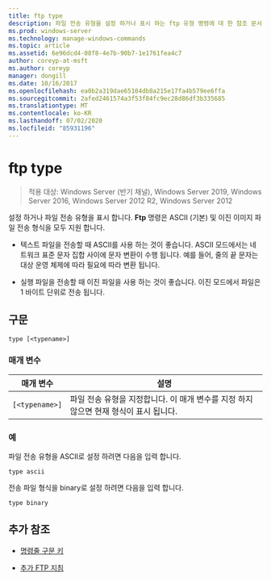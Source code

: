 ```yaml
---
title: ftp type
description: 파일 전송 유형을 설정 하거나 표시 하는 ftp 유형 명령에 대 한 참조 문서입니다.
ms.prod: windows-server
ms.technology: manage-windows-commands
ms.topic: article
ms.assetid: 6e96dcd4-08f8-4e7b-90b7-1e1761fea4c7
author: coreyp-at-msft
ms.author: coreyp
manager: dongill
ms.date: 10/16/2017
ms.openlocfilehash: ea0b2a319dae65104db8a215e17fa4b579ee6ffa
ms.sourcegitcommit: 2afed2461574a3f53f84fc9ec28d86df3b335685
ms.translationtype: MT
ms.contentlocale: ko-KR
ms.lasthandoff: 07/02/2020
ms.locfileid: "85931196"
---
```

# <a name="ftp-type"></a>ftp type

> 적용 대상: Windows Server (반기 채널), Windows Server 2019, Windows Server 2016, Windows Server 2012 R2, Windows Server 2012

설정 하거나 파일 전송 유형을 표시 합니다. **Ftp** 명령은 ASCII (기본) 및 이진 이미지 파일 전송 형식을 모두 지원 합니다.

- 텍스트 파일을 전송할 때 ASCII를 사용 하는 것이 좋습니다. ASCII 모드에서는 네트워크 표준 문자 집합 사이에 문자 변환이 수행 됩니다. 예를 들어, 줄의 끝 문자는 대상 운영 체제에 따라 필요에 따라 변환 됩니다.

- 실행 파일을 전송할 때 이진 파일을 사용 하는 것이 좋습니다. 이진 모드에서 파일은 1 바이트 단위로 전송 됩니다.

## <a name="syntax"></a>구문

```
type [<typename>]
```

### <a name="parameters"></a>매개 변수

| 매개 변수 | 설명 |
| --------- | ----------- |
| `[<typename>]` | 파일 전송 유형을 지정합니다. 이 매개 변수를 지정 하지 않으면 현재 형식이 표시 됩니다.|

### <a name="examples"></a>예

파일 전송 유형을 ASCII로 설정 하려면 다음을 입력 합니다.

```
type ascii
```

전송 파일 형식을 binary로 설정 하려면 다음을 입력 합니다.

```
type binary
```

## <a name="additional-references"></a>추가 참조

- [명령줄 구문 키](command-line-syntax-key.md)

- [추가 FTP 지침](https://docs.microsoft.com/previous-versions/orphan-topics/ws.10/cc756013(v=ws.10))
